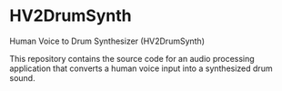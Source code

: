 # HV2DrumSynth
Human Voice to Drum Synthesizer (HV2DrumSynth)

This repository contains the source code for an audio processing application that converts a human voice input into a synthesized drum sound.
